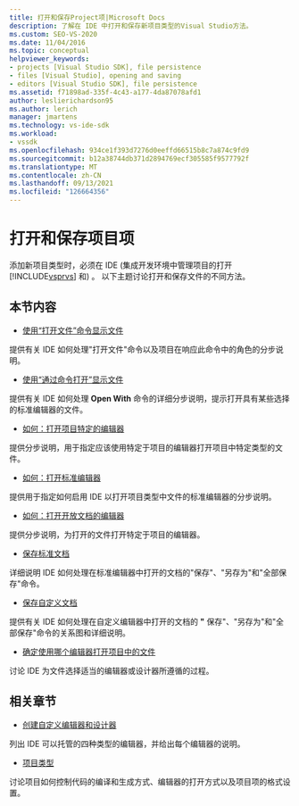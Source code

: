 ```yaml
---
title: 打开和保存Project项|Microsoft Docs
description: 了解在 IDE 中打开和保存新项目类型的Visual Studio方法。
ms.custom: SEO-VS-2020
ms.date: 11/04/2016
ms.topic: conceptual
helpviewer_keywords:
- projects [Visual Studio SDK], file persistence
- files [Visual Studio], opening and saving
- editors [Visual Studio SDK], file persistence
ms.assetid: f71898ad-335f-4c43-a177-4da87078afd1
author: leslierichardson95
ms.author: lerich
manager: jmartens
ms.technology: vs-ide-sdk
ms.workload:
- vssdk
ms.openlocfilehash: 934ce1f393d7276d0eeffd66515b8c7a874c9fd9
ms.sourcegitcommit: b12a38744db371d2894769ecf305585f9577792f
ms.translationtype: MT
ms.contentlocale: zh-CN
ms.lasthandoff: 09/13/2021
ms.locfileid: "126664356"
---
```

# <a name="opening-and-saving-project-items"></a>打开和保存项目项
添加新项目类型时，必须在 IDE (集成开发环境中管理项目的打开 [!INCLUDE[vsprvs](../../code-quality/includes/vsprvs_md.md)] 和) 。 以下主题讨论打开和保存文件的不同方法。

## <a name="in-this-section"></a>本节内容
- [使用“打开文件”命令显示文件](../../extensibility/internals/displaying-files-by-using-the-open-file-command.md)

 提供有关 IDE 如何处理"打开文件"命令以及项目在响应此命令中的角色的分步说明。

- [使用“通过命令打开”显示文件](../../extensibility/internals/displaying-files-by-using-the-open-with-command.md)

 提供有关 IDE 如何处理 **Open With** 命令的详细分步说明，提示打开具有某些选择的标准编辑器的文件。

- [如何：打开项目特定的编辑器](../../extensibility/how-to-open-project-specific-editors.md)

 提供分步说明，用于指定应该使用特定于项目的编辑器打开项目中特定类型的文件。

- [如何：打开标准编辑器](../../extensibility/how-to-open-standard-editors.md)

 提供用于指定如何启用 IDE 以打开项目类型中文件的标准编辑器的分步说明。

- [如何：打开开放文档的编辑器](../../extensibility/how-to-open-editors-for-open-documents.md)

 提供分步说明，为打开的文件打开特定于项目的编辑器。

- [保存标准文档](../../extensibility/internals/saving-a-standard-document.md)

 详细说明 IDE 如何处理在标准编辑器中打开的文档的"保存"、"另存为"和"全部保存"命令。 

- [保存自定义文档](../../extensibility/internals/saving-a-custom-document.md)

 提供有关 IDE 如何处理在自定义编辑器中打开的文档的 **"** 保存"、"另存为"和"全部保存"命令的关系图和详细说明。 

- [确定使用哪个编辑器打开项目中的文件](../../extensibility/internals/determining-which-editor-opens-a-file-in-a-project.md)

 讨论 IDE 为文件选择适当的编辑器或设计器所遵循的过程。

## <a name="related-sections"></a>相关章节
- [创建自定义编辑器和设计器](../../extensibility/creating-custom-editors-and-designers.md)

 列出 IDE 可以托管的四种类型的编辑器，并给出每个编辑器的说明。

- [项目类型](../../extensibility/internals/project-types.md)

 讨论项目如何控制代码的编译和生成方式、编辑器的打开方式以及项目项的格式设置。
